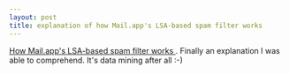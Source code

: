 ```yaml
---
layout: post
title: explanation of how Mail.app's LSA-based spam filter works 
---
```

<p><a href="http://www.macdevcenter.com/pub/a/mac/2004/05/18/spam_pt2.html">How Mail.app's LSA-based spam filter works </a>. Finally an explanation I was able to comprehend. It's data mining after all :-) </p>

